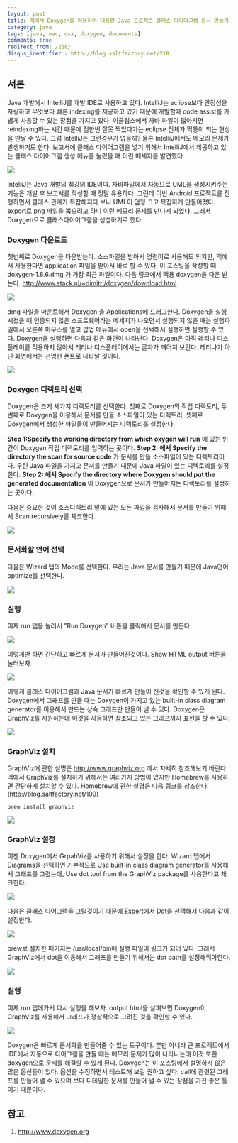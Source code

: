 ```yaml
---
layout: post
title: 맥에서 Doxygen을 이용하여 대용량 Java 프로젝트 클래스 다이어그램 문서 만들기
category: java
tags: [java, mac, osx, doxygen, documents]
comments: true
redirect_from: /218/
disqus_identifier : http://blog.saltfactory.net/218
---
```


## 서론

Java 개발에서 IntelliJ를 개발 IDE로 사용하고 있다. IntelliJ는 eclipse보다 안정성을 자랑하고 무엇보다 빠른 indexing를 제공하고 있기 때문에 개발할때 code assist를 가볍게 사용할 수 있는 장점을 가지고 있다. 이클립스에서 자바 파일이 많아지면 reindexing하는 시간 때문에 점한번 잘못 찍었다가는 eclipse 전체가 먹통이 되는 현상을 만날 수 있다. 그럼 IntelliJ는 그런경우가 없을까? 물론 IntelliJ에서도 메모리 문제가 발생하기도 한다. 보고서에 클래스 다이어그램을 넣기 위해서 IntelliJ에서 제공하고 있는 클래스 다이어그램 생성 메뉴를 눌렀을 때 이런 메세지를 발견했다.

![](http://hbn-blog-assets.s3.ap-northeast-2.amazonaws.com/saltfactory/images/9216c2f9-03a7-4f9a-a0d0-1cb979f080cc)

<!--more-->

IntelliJ는 Java 개발의 최강의 IDE이다. 자바파일에서 자동으로 UML을 생성시켜주는 기능은 개발 후 보고서를 작성할 때 정말 유용하다. 그런데 이번 Android 프로젝트를 진행하면서 클래스 관계가 복잡해지다 보니 UML이 엄청 크고 복잡하게 만들어졌다. export로 png 파일을 뽑으려고 하니 이런 메모리 문제를 만나게 되었다. 그래서 Doxygen으로 클래스다이어그램을 생성하기로 했다.

### Doxygen 다운로드

첫번째로 Doxygen을 다운받는다. 소스파일을 받아서 명령어로 사용해도 되지만, 맥에서 사용한다면 application 파일을 받아서 바로 할 수 있다. 이 포스팅을 작성할 때 doxygen-1.8.6.dmg 가 가장 최근 파일이다. 다음 링크에서 맥용 doxygen을 다운 받는다.
http://www.stack.nl/~dimitri/doxygen/download.html

![](http://hbn-blog-assets.s3.ap-northeast-2.amazonaws.com/saltfactory/images/4bfffcfb-7036-4a94-b2ed-c3acb00772b5)

dmg 파일을 마운트해서 Doxygen 을 Applications에 드래그한다. Doxygen을 실행 시켰을 때 인증되지 않은 소프트웨어라는 메세지가 나오면서 실행되지 않을 때는 실행파일에서 오른쪽 마우스를 열고 팝업 메뉴에서 open을 선택해서 실행하면 실행할 수 있다. Doxygen을 실행하면 다음과 같은 화면이 나타난다. Doxygen은 아직 레티나 디스플레이를 적용하지 않아서 레티나 디스플레이에서는 글자가 깨어져 보인다. 레티나가 아닌 화면에서는 선명한 폰트로 나타날 것이다.

![](http://hbn-blog-assets.s3.ap-northeast-2.amazonaws.com/saltfactory/images/459230f8-6111-478d-a6a7-07fed83e9bf8)

### Doxygen 디렉토리 선택

Doxygen은 크게 세가지 디렉토리를 선택한다. 첫째로 Doxygen의 작업 디렉토리, 두번째로 Doxygen을 이용해서 문서를 만들 소스파일이 있는 디렉토리, 셋째로 Doxygen에서 생성한 파일들이 만들어지는 디렉토리를 설정한다.

**Step 1:Specify the working directory from which oxygen will run** 에 있는 빈칸이 Doxygen 작업 디렉토리를 입력하는 곳이다.
**Step 2: 에서 Specify the directory the scan for source code** 가 문서를 만들 소스파일이 있는 디렉토리이다. 우린 Java 파일을 가지고 문서를 만들기 때문에 Java 파일이 있는 디렉토리를 설정한다.
**Step 2: 에서 Specify the directory where Doxygen should put the generated documentation** 이 Doxygen으로 문서가 만들어지는 디렉토리를 설정하는 곳이다.

다음은 중요한 것이 소스디렉토리 밑에 있는 모든 파일을 검사해서 문서를 만들기 위해서 Scan recursively를 체크한다.

![](http://hbn-blog-assets.s3.ap-northeast-2.amazonaws.com/saltfactory/images/b2768478-2896-455c-a66a-5b9f0c5b5cec)

### 문서화할 언어 선택

다음은 Wizard 탭의 Mode를 선택한다. 우리는 Java 문서를 만들기 때문에 Java언어 optimize를 선택한다.

![](http://hbn-blog-assets.s3.ap-northeast-2.amazonaws.com/saltfactory/images/f03f70ba-5635-4edf-a64f-83e85eaf06da)

### 실행

이제 run 탭을 눌러서 "Run Doxygen" 버튼을 클릭해서 문서를 만든다.

![](http://hbn-blog-assets.s3.ap-northeast-2.amazonaws.com/saltfactory/images/b6ecd879-27fa-4776-a751-2267df79d18c)

이렇게만 하면 간단하고 빠르게 문서가 만들어진것이다. Show HTML output 버튼을 눌러보자.

![](http://hbn-blog-assets.s3.ap-northeast-2.amazonaws.com/saltfactory/images/43b8dfb2-e2bb-4e5d-9bd5-fabe487830d8)

이렇게 클래스 다이어그램과 Java 문서가 빠르게 만들어 진것을 확인할 수 있게 된다. Doxygen에서 그래프를 만들 때는 Doxygen이 가지고 있는 built-in class diagram generator를 이용해서 만드는 상속 그래프만 만들어 낼 수 있다. Doxygen은 GraphViz를 지원하는데 이것을 사용하면 참조되고 있는 그래프까지 표현을 할 수 있다.

![](http://hbn-blog-assets.s3.ap-northeast-2.amazonaws.com/saltfactory/images/031f46a7-146c-4a8d-9505-00379130292e)

### GraphViz 설치

GraphViz에 관한 설명은 http://www.graphviz.org 에서 자세히 참조해보기 바란다.
맥에서 GraphViz를 설치하기 위해서는 여러가지 방법이 있지만 Homebrew를 사용하면 간단하게 설치할 수 있다. Homebrew에 관한 설명은 다음 링크를 참조한다. (http://blog.saltfactory.net/109)

```
brew install graphviz
```

![](http://hbn-blog-assets.s3.ap-northeast-2.amazonaws.com/saltfactory/images/9f9ff7c8-9d6d-4c9d-974c-9edc4f7dd1b5)

### GraphViz 설정

이젠 Doxygen에서 GrpahViz를 사용하기 위해서 설정을 한다. Wizard 탭에서 Diagrams을 선택하면 기본적으로 Use built-in class diagram generator를 사용해서 그래프를 그렸는데, Use dot tool from the GraphViz package를 사용한다고 체크한다.

![](http://hbn-blog-assets.s3.ap-northeast-2.amazonaws.com/saltfactory/images/66c91ffc-93d9-4ef3-b9e8-17048e9b37b5)

다음은 클래스 다어그램을 그릴것이기 때문에 Expert에서 Dot을 선택해서 다음과 같이 설정한다.

![](http://hbn-blog-assets.s3.ap-northeast-2.amazonaws.com/saltfactory/images/c1dec815-b8f8-4b49-9d72-db51f126d90a)

brew로 설치한 패키지는 /usr/local/bin에 실행 파일이 링크가 되어 있다. 그래서 GraphViz에서 dot을 이용해서 그래프를 만들기 위해서는 dot path를 설정해줘야한다.

![](http://hbn-blog-assets.s3.ap-northeast-2.amazonaws.com/saltfactory/images/f6e33df5-ceb6-457c-ad22-9b7ecb21fbb6)

### 실행

이제 run 탭에가서 다시 실행을 해보자. output html을 살펴보면 Doxygen이 GraphViz를 사용해서 그래프가 정상적으로 그려진 것을 확인할 수 있다.

![](http://hbn-blog-assets.s3.ap-northeast-2.amazonaws.com/saltfactory/images/31c34d45-d2c8-46be-813f-d4e67b1e91bb)

Doxygen은 빠르게 문서화를 만들어줄 수 있는 도구이다. 뿐만 아니라 큰 프로젝트에서 IDE에서 자동으로 다어그램을 만들 때는 메모리 문제가 많이 나타나는데 이것 또한 doxygen으로 문제를 해결할 수 있게 된다. Doxygen는 이 포스팅에서 설명하지 않은 많은 옵션들이 있다. 옵션을 수정하면서 테스트해 보길 권하고 싶다. call에 관련된 그래프를 만들어 낼 수 있으며 보다 디테일한 문서를 만들어 낼 수 있는 장점을 가진 좋은 툴이기 때문이다.

## 참고

1. http://www.doxygen.org

